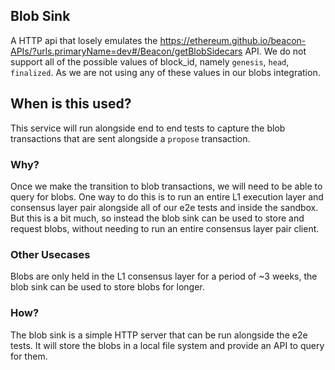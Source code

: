 ## Blob Sink

A HTTP api that losely emulates the https://ethereum.github.io/beacon-APIs/?urls.primaryName=dev#/Beacon/getBlobSidecars API.
We do not support all of the possible values of block_id, namely `genesis`, `head`, `finalized`. As we are not using any of these values in our
blobs integration.

## When is this used?

This service will run alongside end to end tests to capture the blob transactions that are sent alongside a `propose` transaction.

### Why?

Once we make the transition to blob transactions, we will need to be able to query for blobs. One way to do this is to run an entire L1 execution layer and consensus layer pair alongside all of our e2e tests and inside the sandbox. But this is a bit much, so instead the blob sink can be used to store and request blobs, without needing to run an entire consensus layer pair client.

### Other Usecases

Blobs are only held in the L1 consensus layer for a period of ~3 weeks, the blob sink can be used to store blobs for longer.

### How?

The blob sink is a simple HTTP server that can be run alongside the e2e tests. It will store the blobs in a local file system and provide an API to query for them.
